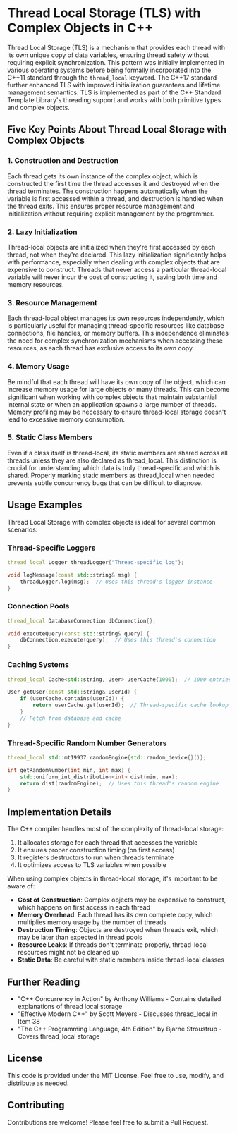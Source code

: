 # Thread Local Storage (TLS) with Complex Objects in C++

Thread Local Storage (TLS) is a mechanism that provides each thread with its own unique copy of data variables, ensuring thread
safety without requiring explicit synchronization. This pattern was initially implemented in various operating systems before being
formally incorporated into the C++11 standard through the `thread_local` keyword. The C++17 standard further enhanced TLS with
improved initialization guarantees and lifetime management semantics. TLS is implemented as part of the C++ Standard Template
Library's threading support and works with both primitive types and complex objects.

## Five Key Points About Thread Local Storage with Complex Objects

### 1. Construction and Destruction
Each thread gets its own instance of the complex object, which is constructed the first time the thread accesses it and destroyed
when the thread terminates. The construction happens automatically when the variable is first accessed within a thread, and
destruction is handled when the thread exits. This ensures proper resource management and initialization without requiring explicit
management by the programmer.

### 2. Lazy Initialization
Thread-local objects are initialized when they're first accessed by each thread, not when they're declared. This lazy
initialization significantly helps with performance, especially when dealing with complex objects that are expensive to construct.
Threads that never access a particular thread-local variable will never incur the cost of constructing it, saving both time and
memory resources.

### 3. Resource Management
Each thread-local object manages its own resources independently, which is particularly useful for managing thread-specific
resources like database connections, file handles, or memory buffers. This independence eliminates the need for complex
synchronization mechanisms when accessing these resources, as each thread has exclusive access to its own copy.

### 4. Memory Usage
Be mindful that each thread will have its own copy of the object, which can increase memory usage for large objects or many
threads. This can become significant when working with complex objects that maintain substantial internal state or when an
application spawns a large number of threads. Memory profiling may be necessary to ensure thread-local storage doesn't lead to
excessive memory consumption.

### 5. Static Class Members
Even if a class itself is thread-local, its static members are shared across all threads unless they are also declared as
thread_local. This distinction is crucial for understanding which data is truly thread-specific and which is shared. Properly
marking static members as thread_local when needed prevents subtle concurrency bugs that can be difficult to diagnose.

## Usage Examples

Thread Local Storage with complex objects is ideal for several common scenarios:

### Thread-Specific Loggers
```cpp
thread_local Logger threadLogger{"Thread-specific log"};

void logMessage(const std::string& msg) {
    threadLogger.log(msg);  // Uses this thread's logger instance
}
```

### Connection Pools
```cpp
thread_local DatabaseConnection dbConnection{};

void executeQuery(const std::string& query) {
    dbConnection.execute(query);  // Uses this thread's connection
}
```

### Caching Systems
```cpp
thread_local Cache<std::string, User> userCache{1000};  // 1000 entries per thread

User getUser(const std::string& userId) {
    if (userCache.contains(userId)) {
        return userCache.get(userId);  // Thread-specific cache lookup
    }
    // Fetch from database and cache
}
```

### Thread-Specific Random Number Generators
```cpp
thread_local std::mt19937 randomEngine{std::random_device{}()};

int getRandomNumber(int min, int max) {
    std::uniform_int_distribution<int> dist(min, max);
    return dist(randomEngine);  // Uses this thread's random engine
}
```

## Implementation Details

The C++ compiler handles most of the complexity of thread-local storage:

1. It allocates storage for each thread that accesses the variable
2. It ensures proper construction timing (on first access)
3. It registers destructors to run when threads terminate
4. It optimizes access to TLS variables when possible

When using complex objects in thread-local storage, it's important to be aware of:

- **Cost of Construction**: Complex objects may be expensive to construct, which happens on first access in each thread
- **Memory Overhead**: Each thread has its own complete copy, which multiplies memory usage by the number of threads
- **Destruction Timing**: Objects are destroyed when threads exit, which may be later than expected in thread pools
- **Resource Leaks**: If threads don't terminate properly, thread-local resources might not be cleaned up
- **Static Data**: Be careful with static members inside thread-local classes

## Further Reading

- "C++ Concurrency in Action" by Anthony Williams - Contains detailed explanations of thread local storage
- "Effective Modern C++" by Scott Meyers - Discusses thread_local in Item 38
- "The C++ Programming Language, 4th Edition" by Bjarne Stroustrup - Covers thread_local storage

## License
This code is provided under the MIT License. Feel free to use, modify, and distribute as needed.

## Contributing
Contributions are welcome! Please feel free to submit a Pull Request.